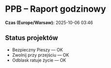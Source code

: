 # PPB – Raport godzinowy
**Czas (Europe/Warsaw):** 2025-10-06 03:46

## Status projektów
- Bezpieczny Pieszy — OK
- Zwolnij przy przejściu — OK
- Odblask ratuje życie — OK

